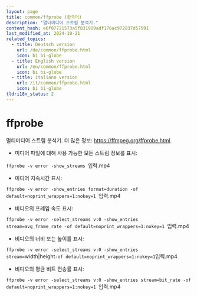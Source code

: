 ```yaml
---
layout: page
title: common/ffprobe (한국어)
description: "멀티미디어 스트림 분석기."
content_hash: e6f07721573a5f831919adf176ac972837d57591
last_modified_at: 2024-10-21
related_topics:
  - title: Deutsch version
    url: /de/common/ffprobe.html
    icon: bi bi-globe
  - title: English version
    url: /en/common/ffprobe.html
    icon: bi bi-globe
  - title: italiano version
    url: /it/common/ffprobe.html
    icon: bi bi-globe
tldri18n_status: 2
---
```

# ffprobe

멀티미디어 스트림 분석기.
더 많은 정보: <https://ffmpeg.org/ffprobe.html>.

- 미디어 파일에 대해 사용 가능한 모든 스트림 정보를 표시:

`ffprobe -v error -show_streams `<span class="tldr-var badge badge-pill bg-dark-lm bg-white-dm text-white-lm text-dark-dm font-weight-bold">입력.mp4</span>

- 미디어 지속시간 표시:

`ffprobe -v error -show_entries format=duration -of default=noprint_wrappers=1:nokey=1 `<span class="tldr-var badge badge-pill bg-dark-lm bg-white-dm text-white-lm text-dark-dm font-weight-bold">입력.mp4</span>

- 비디오의 프레임 속도 표시:

`ffprobe -v error -select_streams v:0 -show_entries stream=avg_frame_rate -of default=noprint_wrappers=1:nokey=1 `<span class="tldr-var badge badge-pill bg-dark-lm bg-white-dm text-white-lm text-dark-dm font-weight-bold">입력.mp4</span>

- 비디오의 너비 또는 높이를 표시:

`ffprobe -v error -select_streams v:0 -show_entries stream=`<span class="tldr-var badge badge-pill bg-dark-lm bg-white-dm text-white-lm text-dark-dm font-weight-bold">width|height</span>` -of default=noprint_wrappers=1:nokey=1 `<span class="tldr-var badge badge-pill bg-dark-lm bg-white-dm text-white-lm text-dark-dm font-weight-bold">입력.mp4</span>

- 비디오의 평균 비트 전송률 표시:

`ffprobe -v error -select_streams v:0 -show_entries stream=bit_rate -of default=noprint_wrappers=1:nokey=1 `<span class="tldr-var badge badge-pill bg-dark-lm bg-white-dm text-white-lm text-dark-dm font-weight-bold">입력.mp4</span>
